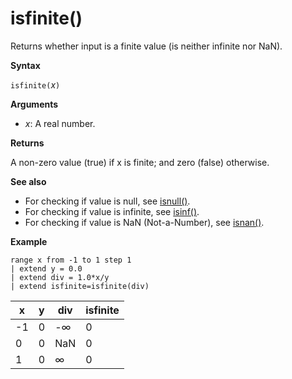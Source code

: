 # isfinite()

Returns whether input is a finite value (is neither infinite nor NaN).

**Syntax**

`isfinite(`*x*`)`

**Arguments**

* *x*: A real number.

**Returns**

A non-zero value (true) if x is finite; and zero (false) otherwise.

**See also**

* For checking if value is null, see [isnull()](isnullfunction.md).
* For checking if value is infinite, see [isinf()](isinffunction.md).
* For checking if value is NaN (Not-a-Number), see [isnan()](isnanfunction.md).

**Example**

<!-- csl -->
```
range x from -1 to 1 step 1
| extend y = 0.0
| extend div = 1.0*x/y
| extend isfinite=isfinite(div)
```

|x|y|div|isfinite|
|---|---|---|---|
|-1|0|-∞|0|
|0|0|NaN|0|
|1|0|∞|0|
